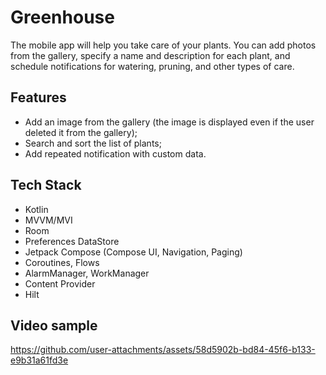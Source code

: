 # Greenhouse

The mobile app will help you take care of your plants. You can add photos from the gallery, specify a name and description for each plant, and schedule notifications for watering, pruning, and other types of care.


## Features

- Add an image from the gallery (the image is displayed even if the user deleted it from the gallery);
- Search and sort the list of plants;
- Add repeated notification with custom data.


## Tech Stack

- Kotlin
- MVVM/MVI
- Room
- Preferences DataStore
- Jetpack Compose (Compose UI, Navigation, Paging)
- Coroutines, Flows
- AlarmManager, WorkManager
- Content Provider
- Hilt

## Video sample

https://github.com/user-attachments/assets/58d5902b-bd84-45f6-b133-e9b31a61fd3e
